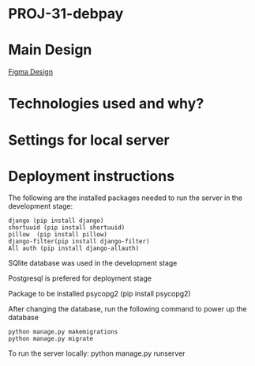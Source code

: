# PROJ-31-debpay

# Main Design 
[Figma Design](https://www.figma.com/file/ZDHTMAdJWEHaDPlwLmzv3b/Pro-Team-31-Figma?node-id=0%3A1)


# Technologies used and why?



# Settings for local server

# Deployment instructions 


The following are the installed packages needed to run the server in the development stage:

    django (pip install django)
    shortuuid (pip install shortuuid)
    pillow  (pip install pillow)
    django-filter(pip install django-filter)
    All auth (pip install django-allauth)

SQlite database was used in the development stage

Postgresql is prefered for deployment stage

Package to be installed
    psycopg2 (pip install psycopg2)
    
After changing the database, run the following command to power up the database

    python manage.py makemigrations
    python manage.py migrate
    
    
 To run the server locally:
    python manage.py runserver
